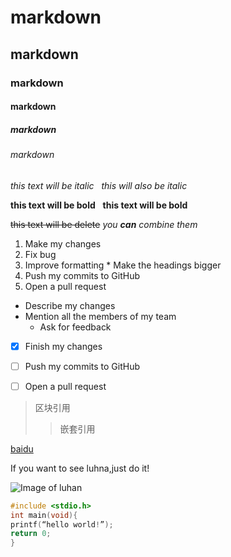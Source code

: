 # markdown
## markdown
### markdown
#### markdown
##### markdown
###### markdown



*this text will be italic*  
_this will also be italic_

**this text will be bold**  
__this text will be bold__  

~~this text will be delete~~
_you **can** combine them_





1. Make my changes
  1. Fix bug
  2. Improve formatting
    * Make the headings bigger
2. Push my commits to GitHub
3. Open a pull request
  * Describe my changes
  * Mention all the members of my team
    * Ask for feedback
    
    
- [x] Finish my changes
- [ ] Push my commits to GitHub
- [ ] Open a pull request
   
   
   
> 区块引用
>> 嵌套引用
    
[baidu](http://baidu.com)

If you want to see luhna,just do it!

![Image of luhan]()


```c
#include <stdio.h>
int main(void){
printf(“hello world!”);
return 0;
}
```

    
    


